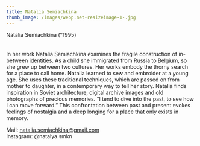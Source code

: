 ```yaml
---
title: Natalia Semiachkina
thumb_image: /images/webp.net-resizeimage-1-.jpg
---
```

Natalia Semiachkina        (°1995)\
\
\
In her work Natalia Semiachkina examines the fragile construction of in-between identities. As a child she immigrated from Russia to Belgium, so she grew up between two cultures. Her works embody the thorny search for a place to call home. Natalia learned to sew and embroider at a young age. She uses these traditional techniques, which are passed on from mother to daughter, in a contemporary way to tell her story. Natalia finds inspiration in Soviet architecture, digital archive images and old photographs of precious memories. “I tend to dive into the past, to see how I can move forward.” This confrontation between past and present evokes feelings of nostalgia and a deep longing for a place that only exists in memory.





Mail: natalia.semiachkina@gmail.com\
Instagram: @natalya.smkn